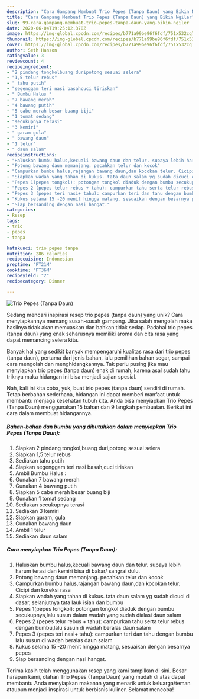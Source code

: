 ```yaml
---
description: "Cara Gampang Membuat Trio Pepes (Tanpa Daun) yang Bikin Ngiler"
title: "Cara Gampang Membuat Trio Pepes (Tanpa Daun) yang Bikin Ngiler"
slug: 99-cara-gampang-membuat-trio-pepes-tanpa-daun-yang-bikin-ngiler
date: 2020-06-04T19:25:12.378Z
image: https://img-global.cpcdn.com/recipes/b771a99be96f6fdf/751x532cq70/trio-pepes-tanpa-daun-foto-resep-utama.jpg
thumbnail: https://img-global.cpcdn.com/recipes/b771a99be96f6fdf/751x532cq70/trio-pepes-tanpa-daun-foto-resep-utama.jpg
cover: https://img-global.cpcdn.com/recipes/b771a99be96f6fdf/751x532cq70/trio-pepes-tanpa-daun-foto-resep-utama.jpg
author: Seth Hanson
ratingvalue: 3
reviewcount: 4
recipeingredient:
- "2 pindang tongkolbuang duripotong sesuai selera"
- "1,5 telur rebus"
- " tahu putih"
- "segenggam teri nasi basahcuci tiriskan"
- " Bumbu Halus "
- "7 bawang merah"
- "4 bawang putih"
- "5 cabe merah besar buang biji"
- "1 tomat sedang"
- "secukupnya terasi"
- "3 kemiri"
- " garam gula"
- " bawang daun"
- "1 telur"
- " daun salam"
recipeinstructions:
- "Haluskan bumbu halus,kecuali bawang daun dan telur. supaya lebih harum terasi dan kemiri bisa di bakar/ sangrai dulu."
- "Potong bawang daun memanjang. pecahkan telur dan kocok"
- "Campurkan bumbu halus,rajangan bawang daun,dan kocokan telur. Cicipi dan koreksi rasa"
- "Siapkan wadah yang tahan di kukus. tata daun salam yg sudah dicuci di dasar, selanjutnya tata lauk isian dan bumbu"
- "Pepes 1(pepes tongkol): potongan tongkol diaduk dengan bumbu secukupnya,lalu susun dalam wadah yang sudah dialasi daun salam"
- "Pepes 2 (pepes telur rebus + tahu): campurkan tahu serta telur rebus dengan bumbu,lalu susun di wadah beralas daun salam"
- "Pepes 3 (pepes teri nasi+ tahu): campurkan teri dan tahu dengan bumbu lalu susun di wadah beralas daun salam"
- "Kukus selama 15 -20 menit hingga matang, sesuaikan dengan besarnya pepes"
- "Siap bersanding dengan nasi hangat."
categories:
- Resep
tags:
- trio
- pepes
- tanpa

katakunci: trio pepes tanpa 
nutrition: 286 calories
recipecuisine: Indonesian
preptime: "PT21M"
cooktime: "PT36M"
recipeyield: "2"
recipecategory: Dinner

---
```



![Trio Pepes (Tanpa Daun)](https://img-global.cpcdn.com/recipes/b771a99be96f6fdf/751x532cq70/trio-pepes-tanpa-daun-foto-resep-utama.jpg)

Sedang mencari inspirasi resep trio pepes (tanpa daun) yang unik? Cara menyiapkannya memang susah-susah gampang. Jika salah mengolah maka hasilnya tidak akan memuaskan dan bahkan tidak sedap. Padahal trio pepes (tanpa daun) yang enak seharusnya memiliki aroma dan cita rasa yang dapat memancing selera kita.

Banyak hal yang sedikit banyak mempengaruhi kualitas rasa dari trio pepes (tanpa daun), pertama dari jenis bahan, lalu pemilihan bahan segar, sampai cara mengolah dan menghidangkannya. Tak perlu pusing jika mau menyiapkan trio pepes (tanpa daun) enak di rumah, karena asal sudah tahu triknya maka hidangan ini bisa menjadi sajian spesial.




Nah, kali ini kita coba, yuk, buat trio pepes (tanpa daun) sendiri di rumah. Tetap berbahan sederhana, hidangan ini dapat memberi manfaat untuk membantu menjaga kesehatan tubuh kita. Anda bisa menyiapkan Trio Pepes (Tanpa Daun) menggunakan 15 bahan dan 9 langkah pembuatan. Berikut ini cara dalam membuat hidangannya.

<!--inarticleads1-->

##### Bahan-bahan dan bumbu yang dibutuhkan dalam menyiapkan Trio Pepes (Tanpa Daun):

1. Siapkan 2 pindang tongkol,buang duri,potong sesuai selera
1. Siapkan 1,5 telur rebus
1. Sediakan  tahu putih
1. Siapkan segenggam teri nasi basah,cuci tiriskan
1. Ambil  Bumbu Halus :
1. Gunakan 7 bawang merah
1. Gunakan 4 bawang putih
1. Siapkan 5 cabe merah besar buang biji
1. Gunakan 1 tomat sedang
1. Sediakan secukupnya terasi
1. Sediakan 3 kemiri
1. Siapkan  garam, gula
1. Gunakan  bawang daun
1. Ambil 1 telur
1. Sediakan  daun salam




<!--inarticleads2-->

##### Cara menyiapkan Trio Pepes (Tanpa Daun):

1. Haluskan bumbu halus,kecuali bawang daun dan telur. supaya lebih harum terasi dan kemiri bisa di bakar/ sangrai dulu.
1. Potong bawang daun memanjang. pecahkan telur dan kocok
1. Campurkan bumbu halus,rajangan bawang daun,dan kocokan telur. Cicipi dan koreksi rasa
1. Siapkan wadah yang tahan di kukus. tata daun salam yg sudah dicuci di dasar, selanjutnya tata lauk isian dan bumbu
1. Pepes 1(pepes tongkol): potongan tongkol diaduk dengan bumbu secukupnya,lalu susun dalam wadah yang sudah dialasi daun salam
1. Pepes 2 (pepes telur rebus + tahu): campurkan tahu serta telur rebus dengan bumbu,lalu susun di wadah beralas daun salam
1. Pepes 3 (pepes teri nasi+ tahu): campurkan teri dan tahu dengan bumbu lalu susun di wadah beralas daun salam
1. Kukus selama 15 -20 menit hingga matang, sesuaikan dengan besarnya pepes
1. Siap bersanding dengan nasi hangat.




Terima kasih telah menggunakan resep yang kami tampilkan di sini. Besar harapan kami, olahan Trio Pepes (Tanpa Daun) yang mudah di atas dapat membantu Anda menyiapkan makanan yang menarik untuk keluarga/teman ataupun menjadi inspirasi untuk berbisnis kuliner. Selamat mencoba!
